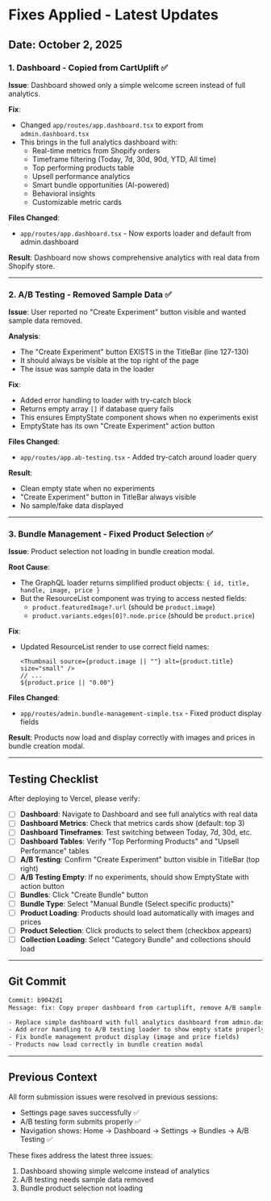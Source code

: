 # Fixes Applied - Latest Updates

## Date: October 2, 2025

### 1. Dashboard - Copied from CartUplift ✅

**Issue**: Dashboard showed only a simple welcome screen instead of full analytics.

**Fix**: 
- Changed `app/routes/app.dashboard.tsx` to export from `admin.dashboard.tsx`
- This brings in the full analytics dashboard with:
  - Real-time metrics from Shopify orders
  - Timeframe filtering (Today, 7d, 30d, 90d, YTD, All time)
  - Top performing products table
  - Upsell performance analytics
  - Smart bundle opportunities (AI-powered)
  - Behavioral insights
  - Customizable metric cards

**Files Changed**:
- `app/routes/app.dashboard.tsx` - Now exports loader and default from admin.dashboard

**Result**: Dashboard now shows comprehensive analytics with real data from Shopify store.

---

### 2. A/B Testing - Removed Sample Data ✅

**Issue**: User reported no "Create Experiment" button visible and wanted sample data removed.

**Analysis**: 
- The "Create Experiment" button EXISTS in the TitleBar (line 127-130)
- It should always be visible at the top right of the page
- The issue was sample data in the loader

**Fix**:
- Added error handling to loader with try-catch block
- Returns empty array `[]` if database query fails
- This ensures EmptyState component shows when no experiments exist
- EmptyState has its own "Create Experiment" action button

**Files Changed**:
- `app/routes/app.ab-testing.tsx` - Added try-catch around loader query

**Result**: 
- Clean empty state when no experiments
- "Create Experiment" button in TitleBar always visible
- No sample/fake data displayed

---

### 3. Bundle Management - Fixed Product Selection ✅

**Issue**: Product selection not loading in bundle creation modal.

**Root Cause**: 
- The GraphQL loader returns simplified product objects: `{ id, title, handle, image, price }`
- But the ResourceList component was trying to access nested fields:
  - `product.featuredImage?.url` (should be `product.image`)
  - `product.variants.edges[0]?.node.price` (should be `product.price`)

**Fix**:
- Updated ResourceList render to use correct field names:
  ```tsx
  <Thumbnail source={product.image || ""} alt={product.title} size="small" />
  // ...
  ${product.price || "0.00"}
  ```

**Files Changed**:
- `app/routes/admin.bundle-management-simple.tsx` - Fixed product display fields

**Result**: Products now load and display correctly with images and prices in bundle creation modal.

---

## Testing Checklist

After deploying to Vercel, please verify:

- [ ] **Dashboard**: Navigate to Dashboard and see full analytics with real data
- [ ] **Dashboard Metrics**: Check that metrics cards show (default: top 3)
- [ ] **Dashboard Timeframes**: Test switching between Today, 7d, 30d, etc.
- [ ] **Dashboard Tables**: Verify "Top Performing Products" and "Upsell Performance" tables
- [ ] **A/B Testing**: Confirm "Create Experiment" button visible in TitleBar (top right)
- [ ] **A/B Testing Empty**: If no experiments, should show EmptyState with action button
- [ ] **Bundles**: Click "Create Bundle" button
- [ ] **Bundle Type**: Select "Manual Bundle (Select specific products)"
- [ ] **Product Loading**: Products should load automatically with images and prices
- [ ] **Product Selection**: Click products to select them (checkbox appears)
- [ ] **Collection Loading**: Select "Category Bundle" and collections should load

---

## Git Commit

```bash
Commit: b9042d1
Message: fix: Copy proper dashboard from cartuplift, remove A/B sample data, fix bundle product selection

- Replace simple dashboard with full analytics dashboard from admin.dashboard
- Add error handling to A/B testing loader to show empty state properly  
- Fix bundle management product display (image and price fields)
- Products now load correctly in bundle creation modal
```

---

## Previous Context

All form submission issues were resolved in previous sessions:
- Settings page saves successfully ✅
- A/B testing form submits properly ✅
- Navigation shows: Home → Dashboard → Settings → Bundles → A/B Testing ✅

These fixes address the latest three issues:
1. Dashboard showing simple welcome instead of analytics
2. A/B testing needs sample data removed
3. Bundle product selection not loading
